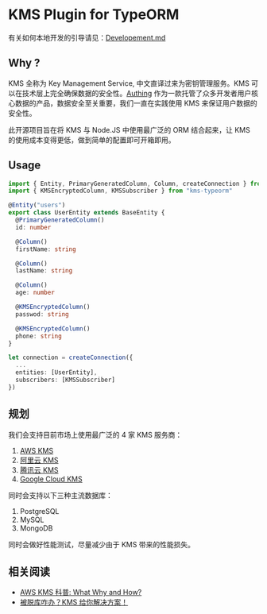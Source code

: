 # KMS Plugin for TypeORM

有关如何本地开发的引导请见：[Developement.md](./Developement.md)

## Why ?

KMS 全称为 Key Management Service, 中文直译过来为密钥管理服务。KMS 可以在技术层上完全确保数据的安全性。[Authing](https://authing.cn) 作为一款托管了众多开发者用户核心数据的产品，数据安全至关重要，我们一直在实践使用 KMS 来保证用户数据的安全性。

此开源项目旨在将 KMS 与 Node.JS 中使用最广泛的 ORM 结合起来，让 KMS 的使用成本变得更低，做到简单的配置即可开箱即用。

## Usage

```typescript
import { Entity, PrimaryGeneratedColumn, Column, createConnection } from 'typeorm'
import { KMSEncryptedColumn, KMSSubscriber } from "kms-typeorm"

@Entity("users")
export class UserEntity extends BaseEntity {
  @PrimaryGeneratedColumn()
  id: number

  @Column()
  firstName: string

  @Column()
  lastName: string

  @Column()
  age: number

  @KMSEncryptedColumn()
  passwod: string

  @KMSEncryptedColumn()
  phone: string
}

let connection = createConnection({
  ...
  entities: [UserEntity],
  subscribers: [KMSSubscriber]
})
```

## 规划

我们会支持目前市场上使用最广泛的 4 家 KMS 服务商：

1. [AWS KMS](https://aws.amazon.com/kms/)
2. [阿里云 KMS](https://www.aliyun.com/product/kms)
3. [腾讯云 KMS](https://cloud.tencent.com/product/kms)
4. [Google Cloud KMS](https://cloud.google.com/kms)

同时会支持以下三种主流数据库：

1. PostgreSQL
2. MySQL
3. MongoDB

同时会做好性能测试，尽量减少由于 KMS 带来的性能损失。

## 相关阅读

- [AWS KMS 科普: What Why and How?](https://mp.weixin.qq.com/s/71MDGwJXXBQRJ5kzCGnoTQ)
- [被脱库咋办？KMS 给你解决方案！](https://mp.weixin.qq.com/s/-N1zScH47U7LQE8F95Ad1w)
